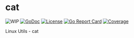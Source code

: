 # cat
![WIP](https://img.shields.io/badge/status-wip-red.svg)
[![GoDoc](https://godoc.org/github.com/monegim/cat?status.svg)](https://godoc.org/github.com/monegim/cat)
[![License](https://img.shields.io/badge/license-Apache2-brightgreen.svg)](LICENSE)
[![Go Report Card](https://goreportcard.com/badge/github.com/monegim/cat)](https://goreportcard.com/report/github.com/monegim/cat)
[![Coverage](https://gocover.io/_badge/github.com/monegim/cat)](https://gocover.io/github.com/monegim/cat)

Linux Utils - cat
